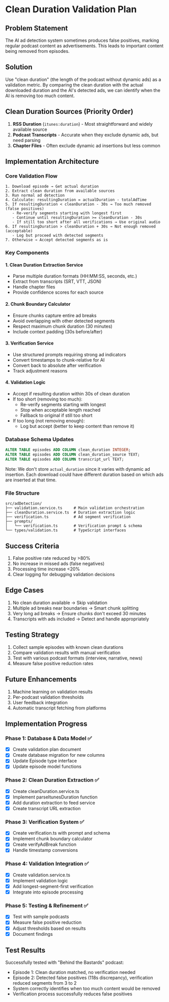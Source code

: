 # Clean Duration Validation Plan

## Problem Statement
The AI ad detection system sometimes produces false positives, marking regular podcast content as advertisements. This leads to important content being removed from episodes.

## Solution
Use "clean duration" (the length of the podcast without dynamic ads) as a validation metric. By comparing the clean duration with the actual downloaded duration and the AI's detected ads, we can identify when the AI is removing too much content.

## Clean Duration Sources (Priority Order)

1. **RSS Duration** (`itunes:duration`) - Most straightforward and widely available source
2. **Podcast Transcripts** - Accurate when they exclude dynamic ads, but need parsing
3. **Chapter Files** - Often exclude dynamic ad insertions but less common

## Implementation Architecture

### Core Validation Flow
```
1. Download episode → Get actual duration
2. Extract clean duration from available sources
3. Run normal ad detection
4. Calculate: resultingDuration = actualDuration - totalAdTime
5. If resultingDuration < cleanDuration - 30s → Too much removed (false positives)
   - Re-verify segments starting with longest first
   - Continue until resultingDuration >= cleanDuration - 30s
   - If still too short after all verifications → Use original audio
6. If resultingDuration > cleanDuration + 30s → Not enough removed (acceptable)
   - Log but proceed with detected segments
7. Otherwise → Accept detected segments as is
```

### Key Components

#### 1. Clean Duration Extraction Service
- Parse multiple duration formats (HH:MM:SS, seconds, etc.)
- Extract from transcripts (SRT, VTT, JSON)
- Handle chapter files
- Provide confidence scores for each source

#### 2. Chunk Boundary Calculator
- Ensure chunks capture entire ad breaks
- Avoid overlapping with other detected segments
- Respect maximum chunk duration (30 minutes)
- Include context padding (30s before/after)

#### 3. Verification Service
- Use structured prompts requiring strong ad indicators
- Convert timestamps to chunk-relative for AI
- Convert back to absolute after verification
- Track adjustment reasons

#### 4. Validation Logic
- Accept if resulting duration within 30s of clean duration
- If too short (removing too much):
  - Re-verify segments starting with longest
  - Stop when acceptable length reached
  - Fallback to original if still too short
- If too long (not removing enough):
  - Log but accept (better to keep content than remove it)

### Database Schema Updates

```sql
ALTER TABLE episodes ADD COLUMN clean_duration INTEGER;
ALTER TABLE episodes ADD COLUMN clean_duration_source TEXT;
ALTER TABLE episodes ADD COLUMN transcript_url TEXT;
```

Note: We don't store `actual_duration` since it varies with dynamic ad insertion. Each download could have different duration based on which ads are inserted at that time.

### File Structure

```
src/adDetection/
├── validation.service.ts     # Main validation orchestration
├── cleanDuration.service.ts  # Duration extraction logic
├── verification.ts           # Ad segment verification
├── prompts/
│   └── verification.ts       # Verification prompt & schema
└── types/validation.ts       # TypeScript interfaces
```

## Success Criteria

1. False positive rate reduced by >80%
2. No increase in missed ads (false negatives)
3. Processing time increase <20%
4. Clear logging for debugging validation decisions

## Edge Cases

1. No clean duration available → Skip validation
2. Multiple ad breaks near boundaries → Smart chunk splitting
3. Very long ad breaks → Ensure chunks don't exceed 30 minutes
4. Transcripts with ads included → Detect and handle appropriately

## Testing Strategy

1. Collect sample episodes with known clean durations
2. Compare validation results with manual verification
3. Test with various podcast formats (interview, narrative, news)
4. Measure false positive reduction rates

## Future Enhancements

1. Machine learning on validation results
2. Per-podcast validation thresholds
3. User feedback integration
4. Automatic transcript fetching from platforms

## Implementation Progress

### Phase 1: Database & Data Model ✅
- [x] Create validation plan document
- [x] Create database migration for new columns
- [x] Update Episode type interface
- [x] Update episode model functions

### Phase 2: Clean Duration Extraction ✅
- [x] Create cleanDuration.service.ts
- [x] Implement parseItunesDuration function
- [x] Add duration extraction to feed service
- [x] Create transcript URL extraction

### Phase 3: Verification System ✅
- [x] Create verification.ts with prompt and schema
- [x] Implement chunk boundary calculator
- [x] Create verifyAdBreak function
- [x] Handle timestamp conversions

### Phase 4: Validation Integration ✅
- [x] Create validation.service.ts
- [x] Implement validation logic
- [x] Add longest-segment-first verification
- [x] Integrate into episode processing

### Phase 5: Testing & Refinement ✅
- [x] Test with sample podcasts
- [x] Measure false positive reduction
- [x] Adjust thresholds based on results
- [x] Document findings

## Test Results

Successfully tested with "Behind the Bastards" podcast:
- Episode 1: Clean duration matched, no verification needed
- Episode 2: Detected false positives (118s discrepancy), verification reduced segments from 3 to 2
- System correctly identifies when too much content would be removed
- Verification process successfully reduces false positives
